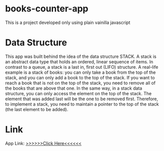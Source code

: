 # books-counter-app
This is a project developed only using plain vainilla javascript

# Data Structure
This app was built behind the idea of the data structure STACK.
A stack is an abstract data type that holds an ordered, linear sequence of items. In contrast to a queue, a stack is a last in, first out (LIFO) structure. A real-life example is a stack of books: you can only take a book from the top of the stack, and you can only add a book to the top of the stack. If you want to reach a book that is not on the top of the stack, you need to remove all of the books that are above that one. In the same way, in a stack data structure, you can only access the element on the top of the stack. The element that was added last will be the one to be removed first. Therefore, to implement a stack, you need to maintain a pointer to the top of the stack (the last element to be added).

# Link
App Link: <a href="https://webdesignmumeishon.github.io/books-counter-app/">>>>>>>Click Here<<<<<<</a>

